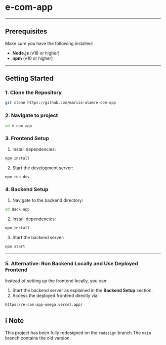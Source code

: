 # e-com-app

---

## Prerequisites

Make sure you have the following installed:
- **Node.js** (v18 or higher)
- **npm** (v10 or higher)

---

## Getting Started

### 1. Clone the Repository

```bash
git clone https://github.com/mariia-alam/e-com-app
```
### 2. Navigate to project
```bash
cd e-com-app
```

### 3. Frontend Setup

1. Install dependencies:

```bash
npm install
```

2. Start the development server:

```bash
npm run dev
```

### 4. Backend Setup

1. Navigate to the backend directory:

```bash
cd Back app
```

2. Install dependencies:

```bash
npm install
```

3. Start the backend server:

```bash
npm start
```

------

### 5. Alternative: Run Backend Locally and Use Deployed Frontend

Instead of setting up the frontend locally, you can:

1. Start the backend server as explained in the **Backend Setup** section.
2. Access the deployed frontend directly via:

```bash
https://e-com-app-omega.vercel.app/
```

## ℹ️ Note

This project has been fully redesigned on the `redesign` branch
The `main` branch contains the old version.
